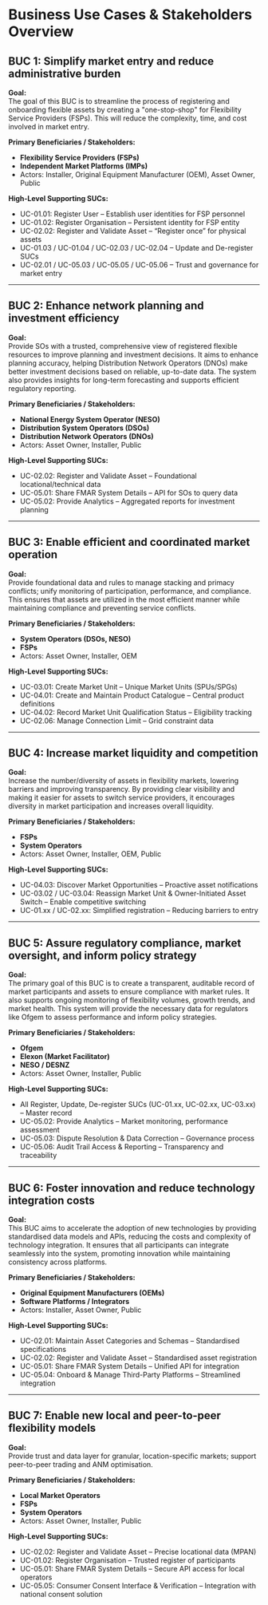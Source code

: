 # Business Use Cases & Stakeholders Overview

## BUC 1: Simplify market entry and reduce administrative burden
**Goal:**  
The goal of this BUC is to streamline the process of registering and onboarding flexible assets by creating a "one-stop-shop" for Flexibility Service Providers (FSPs). This will reduce the complexity, time, and cost involved in market entry. 

**Primary Beneficiaries / Stakeholders:**  
- **Flexibility Service Providers (FSPs)**
- **Independent Market Platforms (IMPs)**
- Actors: Installer, Original Equipment Manufacturer (OEM), Asset Owner, Public

**High-Level Supporting SUCs:**  
- UC-01.01: Register User – Establish user identities for FSP personnel  
- UC-01.02: Register Organisation – Persistent identity for FSP entity  
- UC-02.02: Register and Validate Asset – “Register once” for physical assets  
- UC-01.03 / UC-01.04 / UC-02.03 / UC-02.04 – Update and De-register SUCs  
- UC-02.01 / UC-05.03 / UC-05.05 / UC-05.06 – Trust and governance for market entry  

---

## BUC 2: Enhance network planning and investment efficiency
**Goal:**  
Provide SOs with a trusted, comprehensive view of registered flexible resources to improve planning and investment decisions. It aims to enhance planning accuracy, helping Distribution Network Operators (DNOs) make better investment decisions based on reliable, up-to-date data. The system also provides insights for long-term forecasting and supports efficient regulatory reporting.

**Primary Beneficiaries / Stakeholders:**  
- **National Energy System Operator (NESO)**
- **Distribution System Operators (DSOs)**
- **Distribution Network Operators (DNOs)**
- Actors: Asset Owner, Installer, Public

**High-Level Supporting SUCs:**  
- UC-02.02: Register and Validate Asset – Foundational locational/technical data  
- UC-05.01: Share FMAR System Details – API for SOs to query data  
- UC-05.02: Provide Analytics – Aggregated reports for investment planning  

---

## BUC 3: Enable efficient and coordinated market operation
**Goal:**  
Provide foundational data and rules to manage stacking and primacy conflicts; unify monitoring of participation, performance, and compliance. This ensures that assets are utilized in the most efficient manner while maintaining compliance and preventing service conflicts.

**Primary Beneficiaries / Stakeholders:**  
- **System Operators (DSOs, NESO)**
- **FSPs**
- Actors: Asset Owner, Installer, OEM

**High-Level Supporting SUCs:**  
- UC-03.01: Create Market Unit – Unique Market Units (SPUs/SPGs)  
- UC-04.01: Create and Maintain Product Catalogue – Central product definitions  
- UC-04.02: Record Market Unit Qualification Status – Eligibility tracking  
- UC-02.06: Manage Connection Limit – Grid constraint data  

---

## BUC 4: Increase market liquidity and competition
**Goal:**  
Increase the number/diversity of assets in flexibility markets, lowering barriers and improving transparency. By providing clear visibility and making it easier for assets to switch service providers, it encourages diversity in market participation and increases overall liquidity.

**Primary Beneficiaries / Stakeholders:**  
- **FSPs**
- **System Operators**
- Actors: Asset Owner, Installer, OEM, Public

**High-Level Supporting SUCs:**  
- UC-04.03: Discover Market Opportunities – Proactive asset notifications  
- UC-03.02 / UC-03.04: Reassign Market Unit & Owner-Initiated Asset Switch – Enable competitive switching  
- UC-01.xx / UC-02.xx: Simplified registration – Reducing barriers to entry  

---

## BUC 5: Assure regulatory compliance, market oversight, and inform policy strategy
**Goal:**  
The primary goal of this BUC is to create a transparent, auditable record of market participants and assets to ensure compliance with market rules. It also supports ongoing monitoring of flexibility volumes, growth trends, and market health. This system will provide the necessary data for regulators like Ofgem to assess performance and inform policy strategies.

**Primary Beneficiaries / Stakeholders:**  
- **Ofgem**
- **Elexon (Market Facilitator)**
- **NESO / DESNZ**
- Actors: Asset Owner, Installer, Public

**High-Level Supporting SUCs:**  
- All Register, Update, De-register SUCs (UC-01.xx, UC-02.xx, UC-03.xx) – Master record  
- UC-05.02: Provide Analytics – Market monitoring, performance assessment  
- UC-05.03: Dispute Resolution & Data Correction – Governance process  
- UC-05.06: Audit Trail Access & Reporting – Transparency and traceability  

---

## BUC 6: Foster innovation and reduce technology integration costs
**Goal:**  
This BUC aims to accelerate the adoption of new technologies by providing standardised data models and APIs, reducing the costs and complexity of technology integration. It ensures that all participants can integrate seamlessly into the system, promoting innovation while maintaining consistency across platforms.

**Primary Beneficiaries / Stakeholders:**  
- **Original Equipment Manufacturers (OEMs)**
- **Software Platforms / Integrators**
- Actors: Installer, Asset Owner, Public

**High-Level Supporting SUCs:**  
- UC-02.01: Maintain Asset Categories and Schemas – Standardised specifications  
- UC-02.02: Register and Validate Asset – Standardised asset registration  
- UC-05.01: Share FMAR System Details – Unified API for integration  
- UC-05.04: Onboard & Manage Third-Party Platforms – Streamlined integration  

---

## BUC 7: Enable new local and peer-to-peer flexibility models
**Goal:**  
Provide trust and data layer for granular, location-specific markets; support peer-to-peer trading and ANM optimisation.

**Primary Beneficiaries / Stakeholders:**  
- **Local Market Operators**
- **FSPs**
- **System Operators**
- Actors: Asset Owner, Installer, Public

**High-Level Supporting SUCs:**  
- UC-02.02: Register and Validate Asset – Precise locational data (MPAN)  
- UC-01.02: Register Organisation – Trusted register of participants  
- UC-05.01: Share FMAR System Details – Secure API access for local operators  
- UC-05.05: Consumer Consent Interface & Verification – Integration with national consent solution  

